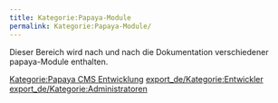 ```yaml
---
title: Kategorie:Papaya-Module
permalink: Kategorie:Papaya-Module/
---
```


Dieser Bereich wird nach und nach die Dokumentation verschiedener papaya-Module enthalten.

[Kategorie:Papaya CMS Entwicklung](export_de/Kategorie:Papaya_CMS_Entwicklung.md) [export_de/Kategorie:Entwickler](export_de/Kategorie:Entwickler.md) [export_de/Kategorie:Administratoren](export_de/Kategorie:Administratoren.md)